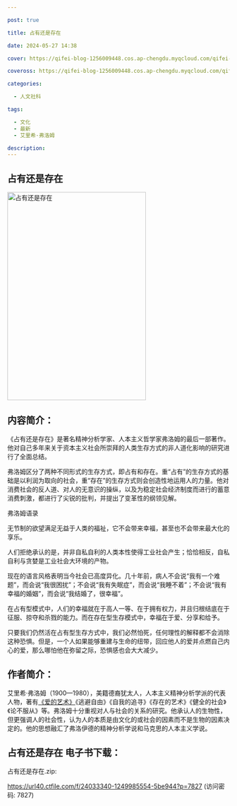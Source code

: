 ```yaml
---

post: true

title: 占有还是存在

date: 2024-05-27 14:38

cover: https://qifei-blog-1256009448.cos.ap-chengdu.myqcloud.com/qifei-blog/66120c2768eb93571351964d.jpg

coveross: https://qifei-blog-1256009448.cos.ap-chengdu.myqcloud.com/qifei-blog/66120c2768eb93571351964d.jpg

categories:

  - 人文社科

tags:

  - 文化
  - 最新
  - 艾里希·弗洛姆

description:
---
```


## 占有还是存在
<img alt="占有还是存在 " class="aligncenter loading" data-was-processed="true" decoding="async" fetchpriority="high" height="471" src="https://qifei-blog-1256009448.cos.ap-chengdu.myqcloud.com/qifei-blog/66120c2768eb93571351964d.jpg " style="cursor: zoom-in;" width="314"/>

## 内容简介：

《占有还是存在》是著名精神分析学家、人本主义哲学家弗洛姆的最后一部著作。他对自己多年来关于资本主义社会所崇拜的人类生存方式的非人道化影响的研究进行了全面总结。

弗洛姆区分了两种不同形式的生存方式，即占有和存在。重“占有”的生存方式的基础是以利润为取向的社会，重“存在”的生存方式则会创造性地运用人的力量。他对消费社会的反人道、对人的无意识的操纵，以及为稳定社会经济制度而进行的蓄意消费刺激，都进行了尖锐的批判，并提出了变革性的纲领见解。

弗洛姆语录

无节制的欲望满足无益于人类的福祉，它不会带来幸福，甚至也不会带来最大化的享乐。

人们拒绝承认的是，并非自私自利的人类本性使得工业社会产生；恰恰相反，自私自利与贪婪是工业社会大环境的产物。

现在的语言风格表明当今社会已高度异化。几十年前，病人不会说“我有一个难题”，而会说“我很困扰”；不会说“我有失眠症”，而会说“我睡不着”；不会说“我有幸福的婚姻”，而会说“我结婚了，很幸福”。

在占有型模式中，人们的幸福就在于高人一等、在于拥有权力，并且归根结底在于征服、掠夺和杀戮的能力。而在存在型生存模式中，幸福在于爱、分享和给予。

只要我们仍然活在占有型生存方式中，我们必然怕死，任何理性的解释都不会消除这种恐惧。但是，一个人如果能够重建与生命的纽带，回应他人的爱并点燃自己内心的爱，那么哪怕他在弥留之际，恐惧感也会大大减少。

## 作者简介：

艾里希·弗洛姆（1900—1980），美籍德裔犹太人，人本主义精神分析学派的代表人物，著有<a href="https://www.huibooks.com/20587.html">《爱的艺术》</a>《逃避自由》《自我的追寻》《存在的艺术》《健全的社会》《论不服从》等。弗洛姆十分重视对人与社会的关系的研究。他承认人的生物性，但更强调人的社会性，认为人的本质是由文化的或社会的因素而不是生物的因素决定的。他的思想融汇了弗洛伊德的精神分析学说和马克思的人本主义学说。

## 占有还是存在 电子书下载：
占有还是存在.zip: 

https://url40.ctfile.com/f/24033340-1249985554-5be944?p=7827 (访问密码: 7827)
